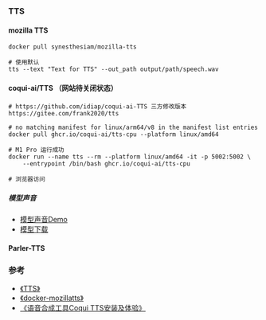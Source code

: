 ### TTS
#### mozilla TTS
```shell
docker pull synesthesiam/mozilla-tts

# 使用默认
tts --text "Text for TTS" --out_path output/path/speech.wav
```
#### coqui-ai/TTS （网站待关闭状态）
```shell
# https://github.com/idiap/coqui-ai-TTS 三方修改版本
https://gitee.com/frank2020/tts

# no matching manifest for linux/arm64/v8 in the manifest list entries
docker pull ghcr.io/coqui-ai/tts-cpu --platform linux/amd64 

# M1 Pro 运行成功
docker run --name tts --rm --platform linux/amd64 -it -p 5002:5002 \
    --entrypoint /bin/bash ghcr.io/coqui-ai/tts-cpu 

# 浏览器访问
```
##### 模型声音
+ [模型声音Demo](https://mbarnig.github.io/TTS-Models-Comparison/)
+ [模型下载](https://github.com/coqui-ai/TTS/releases/tag/v0.6.1_models)

#### Parler-TTS






### 参考
+ [《TTS》](https://github.com/mozilla/TTS)
+ [《docker-mozillatts》](https://github.com/synesthesiam/docker-mozillatts)
+ [《语音合成工具Coqui TTS安装及体验》](https://blog.csdn.net/tangyin025/article/details/129525878)